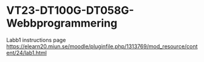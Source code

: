 # VT23-DT100G-DT058G-Webbprogrammering
Labb1 instructions page https://elearn20.miun.se/moodle/pluginfile.php/1313769/mod_resource/content/24/lab1.html

